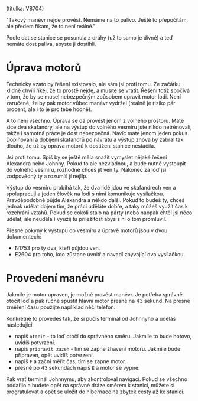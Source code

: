 (titulka: V8704)

"Takový manévr nejde provést. Nemáme na to palivo. Ještě to přepočítám, ale předem říkám, že to není reálné."

Podle dat se stanice se posunula z dráhy (už to samo je divné) a teď nemáte dost paliva, abyste ji dostihli.

# Úprava motorů

Technicky vzato by řešení existovalo, ale sám jsi proti tomu. Ze začátku klidně chvíli říkej, že to prostě nejde, a musíte se vrátit. Řešení totiž spočívá v tom, že by se musel nebezpečným způsobem upravit motor lodi. Není zaručené, že by pak motor vůbec manévr vydržel (reálně je riziko pár procent, ale i to je pro tebe hodně).

A to není všechno. Úprava se dá provést jenom z volného prostoru. Máte sice dva skafandry, ale na výstup do volného vesmíru jste nikdo netrénovali, takže i samotná práce je dost nebezpečná. Navíc máte jenom jeden pokus. Doplňování a dobíjení skafandrů po návratu a výstup znova by zabral tak dlouho, že už by oprava motorů k dostižení stanice nestačila.

Jsi proti tomu. Spíš by se ještě měla snažit vymyslet nějaké řešení Alexandra nebo Johnny. Pokud to ale nezvládnou, a bude nutné vystoupit do volného vesmíru, rozhodně chceš jít ven ty. Nakonec za loď jsi zodpovědný ty a rozumíš jí nejlíp.

Výstup do vesmíru probíhá tak, že dva lidé jdou ve skafandrech ven a spolupracují a jeden člověk na lodi s nimi komunikuje vysílačkou. Pravděpodobně půjde Alexandra a někdo další. Pokud to budeš ty, chceš jednak udělat dojem tím, že práci uděláte dobře, a taky můžeš využít čas k rozehrání vztahů. Pokud se cokoli stalo na párty (nebo naopak chtěl jsi něco udělat, ale neudělal) využij tu příležitost abys s ní o tom promluvil.

Přesné pokyny k výstupu do vesmíru a úpravě motorů jsou v dvou dokumentech:

- N1753 pro ty dva, kteří půjdou ven.
- E2604 pro toho, kdo zůstane uvnitř a navadí zbývající dva vysílačkou.

# Provedení manévru

Jakmile je motor upraven, je možné provést manévr. Je potřeba správně otočit loď a pak ručně spustit hlavní motor přesně na 43 sekund. Na přesné změření času použijte například něčí telefon.

Konkrétně to provedeš tak, že si pučíš termínál od Johnnyho a uděláš následující:

- napiš `otocit` - to loď otočí do správného směru. Jakmile to bude hotovo, uvidíš potvrzení.
- napiš `pripravit zazeh` - tím se zapne žhavení motoru. Jakmile bude připraven, opět uvidíš potvrzení.
- napiš `F` a začni měřit čas, tím se zapne motor.
- přesně po 43 sekundách napiš `E` a motor se vypne.

Pak vrať terminál Johnnymu, aby zkontroloval navigaci. Pokud se všechno podařilo a budete opět na správné dráze směrem k stanici, můžete si progratulovat a opět se uložit do hibernace na zbytek cesty až ke stanici.
